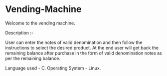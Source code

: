 # Vending-Machine

Welcome to the vending machine.

Description :-

User can enter the notes of valid denomination and then follow the instructions to select the desired product. At the end user will get back the remaining balance after purchase in the form of valid denomination notes as per the remaining balance.

Language used - C.
Operating System - Linux.
